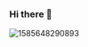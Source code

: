 ### Hi there 👋

<!--
**Fares10Helmy/Fares10Helmy** is a ✨ _special_ ✨ repository because its `README.md` (this file) appears on your GitHub profile.

Here are some ideas to get you started:

- 🔭 I’m currently working on ...
- 🌱 I’m currently learning ...
- 👯 I’m looking to collaborate on ...
- 🤔 I’m looking for help with ...
- 💬 Ask me about ...
- 📫 How to reach me: ...
- 😄 Pronouns: ...
- ⚡ Fun fact: ...
-->

![1585648290893](https://user-images.githubusercontent.com/90660788/169165587-e672a52a-fc5d-4f33-8ed7-3626bb20fbe5.jpg)
